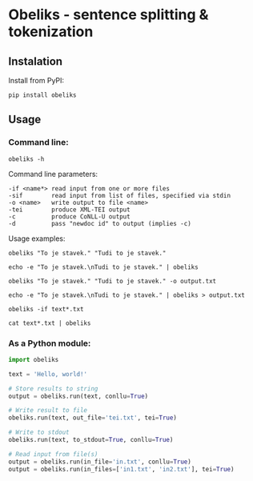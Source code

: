 # Obeliks - sentence splitting & tokenization

## Instalation

Install from PyPI:
```shell
pip install obeliks
```

## Usage

### Command line:
```shell
obeliks -h
```

Command line parameters:
```
-if <name*> read input from one or more files
-sif        read input from list of files, specified via stdin
-o <name>   write output to file <name>
-tei        produce XML-TEI output
-c		    produce CoNLL-U output
-d		    pass "newdoc id" to output (implies -c)
```

Usage examples:
```shell
obeliks "To je stavek." "Tudi to je stavek."
```
```shell
echo -e "To je stavek.\nTudi to je stavek." | obeliks
```
```shell
obeliks "To je stavek." "Tudi to je stavek." -o output.txt
```
```shell
echo -e "To je stavek.\nTudi to je stavek." | obeliks > output.txt
```
```shell
obeliks -if text*.txt
```
```shell
cat text*.txt | obeliks
```


### As a Python module:
```python
import obeliks

text = 'Hello, world!'

# Store results to string
output = obeliks.run(text, conllu=True)

# Write result to file
obeliks.run(text, out_file='tei.txt', tei=True)

# Write to stdout
obeliks.run(text, to_stdout=True, conllu=True)

# Read input from file(s)
output = obeliks.run(in_file='in.txt', conllu=True)
output = obeliks.run(in_files=['in1.txt', 'in2.txt'], tei=True)
```

